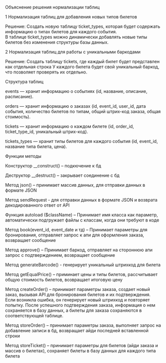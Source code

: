 Объяснение решения нормализации таблиц

1 Нормализация таблиц для добавления новых типов билетов

Решение: Создать новую таблицу ticket_types, которая будет содержать информацию о типах билетов для каждого события.  
В таблице ticket_types можно динамически добавлять новые типы билетов без изменения структуры базы данных.

2 Нормализация таблиц для работы с уникальными баркодами

Решение: Создать таблицу tickets, где каждый билет будет представлен как отдельная строка
У каждого билета будет свой уникальный баркод, что позволяет проверять их отдельно.

Структура таблиц

events — хранит информацию о событиях (id, название, описание, расписание).

orders — хранит информацию о заказах (id, event_id, user_id, дата события, количество билетов по типам, общий штрих-код заказа, общая стоимость).

tickets — хранит информацию о каждом билете (id, order_id, ticket_type_id, уникальный штрих-код).

tickets_types — хранит типы билетов для каждого события (id, event_id, название типа билета, цена).

Функции методы

Конструктор __construct() – подкючение к бд

Деструктор __destruct() – закрывает соединение с бд

Метод json() – принимает массив данных, для отправки данных в формате JSON

Метод sendRequest - для отправки данных в формате JSON и возврата декодированного ответ от API

Функция autoload ($className) – Принимает имя класса как параметр, автоматически подгружает файлы с классам, когда они требуют в коде

Метод book(event_id, event_date и тд) – Принимает параметры для бронирования, отправляет запрос к апи для оформления заказа, возвращает сообщение

Метод approve() – Принимает баркод, отправляет на стороннюю апи запрос с подтверждением, возвращает сообщение

Метод generateBarcode() - генерирует уникальный штрихкод для билета

Метод getEqualPrice() – приминает цены и типы билетов, рассчитывает общую стоимость билетов, возвращает итоговую цену

Метод createOrder() – принимает параметры заказа, создает новый заказ, вызывая API для бронирования билетов и их подтверждения. Если возникла ошибка, он генерирует новый штрихкод и повторяет попытку. После успешного подтверждения заказа, информация о нем сохраняется в базу данных, а билеты для заказа сохраняются в соответствующей таблице.

Метод storeOrder() – принимает параметры заказа, выполняет запрос на добавление записи в бд, возвращает айди последней вставленной строки

Метод storeTicket() – принимает параметры для билетов (айди заказа и массив о билетах), сохраняет билеты в базу данных для каждого типа билета

